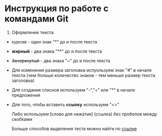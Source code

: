 # Инструкция по работе с командами Git 

1. Оформление текста

- *курсив* - один знак "*" до и после текста

+ **жирный** - два знака "**" до и после текста

* ~~Зачеркнутый~~ - два знака "~" до и после текста
    
- Для изменения размера заголовка испуользуем знак "#" в начале текста (чем больше количество знаков - тем меньше размер текста заголовка)

- Для создания списков используем "-","+" или "*" в начале предложения
- Для того, чтобы вставить **ссылку** используем "<>"

    Либо используем [слово для нажатия] (ссылка) без пробелов между скобками

    Больше способов выделения теста можно найти по [ссылке](https://texterra.ru/blog/ischerpyvayushchaya-shpargalka-po-sintaksisu-razmetki-markdown-na-zametku-avtoram-veb-razrabotchikam.html)



